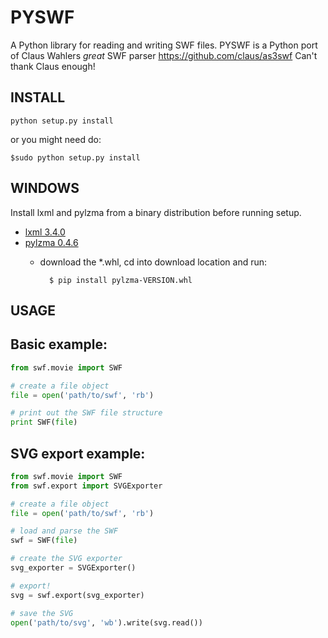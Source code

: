 PYSWF
=====
A Python library for reading and writing SWF files.
PYSWF is a Python port of Claus Wahlers *great* SWF parser https://github.com/claus/as3swf
Can't thank Claus enough!

INSTALL
-------

    python setup.py install

or you might need do:

    $sudo python setup.py install

WINDOWS
-------
Install lxml and pylzma from a binary distribution before running setup.
- [lxml 3.4.0](https://pypi.python.org/pypi/lxml/3.4.0#downloads)
- [pylzma 0.4.6](http://www.lfd.uci.edu/~gohlke/pythonlibs/#pylzma)
    - download the *.whl, cd into download location and run:


            $ pip install pylzma-VERSION.whl

USAGE
-----

Basic example:
--------------
```python
from swf.movie import SWF

# create a file object
file = open('path/to/swf', 'rb')

# print out the SWF file structure
print SWF(file)
```


SVG export example:
-------------------
```python
from swf.movie import SWF
from swf.export import SVGExporter

# create a file object
file = open('path/to/swf', 'rb')

# load and parse the SWF
swf = SWF(file)

# create the SVG exporter
svg_exporter = SVGExporter()

# export!
svg = swf.export(svg_exporter)

# save the SVG
open('path/to/svg', 'wb').write(svg.read())
```

